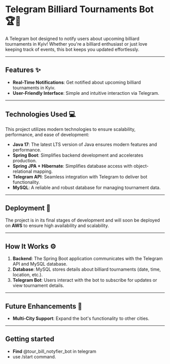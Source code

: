 # Telegram Billiard Tournaments Bot 🏆🎱

A Telegram bot designed to notify users about upcoming billiard tournaments in Kyiv! Whether you're a billiard enthusiast or just love keeping track of events, this bot keeps you updated effortlessly.

---

## Features ✨

- **Real-Time Notifications**: Get notified about upcoming billiard tournaments in Kyiv.
- **User-Friendly Interface**: Simple and intuitive interaction via Telegram.

---

## Technologies Used 💻

This project utilizes modern technologies to ensure scalability, performance, and ease of development:

- **Java 17**: The latest LTS version of Java ensures modern features and performance.
- **Spring Boot**: Simplifies backend development and accelerates production.
- **Spring JPA + Hibernate**: Simplifies database access with object-relational mapping.
- **Telegram API**: Seamless integration with Telegram to deliver bot functionality.
- **MySQL**: A reliable and robust database for managing tournament data.

---

## Deployment 🚀

The project is in its final stages of development and will soon be deployed on **AWS** to ensure high availability and scalability.

---

## How It Works ⚙️

1. **Backend**: The Spring Boot application communicates with the Telegram API and MySQL database.
2. **Database**: MySQL stores details about billiard tournaments (date, time, location, etc.).
3. **Telegram Bot**: Users interact with the bot to subscribe for updates or view tournament details.

---

## Future Enhancements 🌟

- **Multi-City Support**: Expand the bot's functionality to other cities.

---

## Getting started

- **Find** @tour_bill_notyfier_bot in telegram
- use /start command.